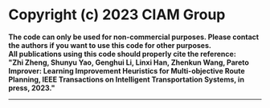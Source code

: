 # Copyright (c) 2023 CIAM Group
**The code can only be used for non-commercial purposes. Please contact the authors if you want to use this code for other purposes.**  
**All publications using this code should properly cite the reference:<br />**
**"Zhi Zheng, Shunyu Yao, Genghui Li, Linxi Han, Zhenkun Wang, Pareto Improver: Learning Improvement Heuristics for Multi-objective Route Planning, IEEE Transactions on Intelligent Transportation Systems, in press, 2023."**  
****
